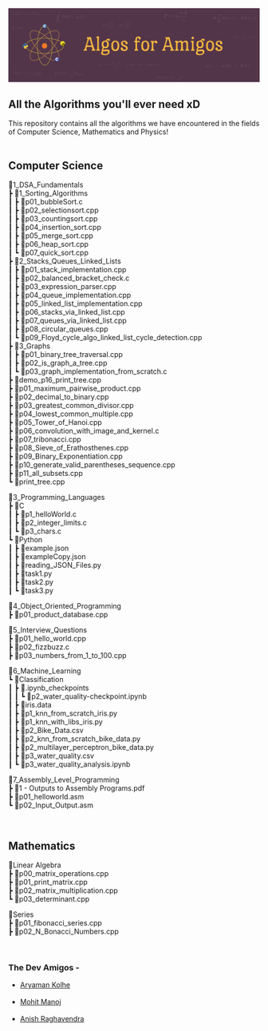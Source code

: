
<!-- ![Amigos_Banner](./math_banner.jpg) -->

<img src="./algos_for_amigos_logo.png" alt="Amigos Banner">

## All the Algorithms you'll ever need xD




This repository contains all the algorithms we have encountered in the fields of Computer Science, Mathematics and Physics!
<br><br>

## Computer Science

 📂1_DSA_Fundamentals<br>
  ┣ 📂1_Sorting_Algorithms<br>
  ┃ ┣ 📜p01_bubbleSort.c<br>
  ┃ ┣ 📜p02_selectionsort.cpp<br>
  ┃ ┣ 📜p03_countingsort.cpp<br>
  ┃ ┣ 📜p04_insertion_sort.cpp<br>
  ┃ ┣ 📜p05_merge_sort.cpp<br>
  ┃ ┣ 📜p06_heap_sort.cpp<br>
  ┃ ┗ 📜p07_quick_sort.cpp<br>
  ┣ 📂2_Stacks_Queues_Linked_Lists<br>
  ┃ ┣ 📜p01_stack_implementation.cpp<br>
  ┃ ┣ 📜p02_balanced_bracket_check.c<br>
  ┃ ┣ 📜p03_expression_parser.cpp<br>
  ┃ ┣ 📜p04_queue_implementation.cpp<br>
  ┃ ┣ 📜p05_linked_list_implementation.cpp<br>
  ┃ ┣ 📜p06_stacks_via_linked_list.cpp<br>
  ┃ ┣ 📜p07_queues_via_linked_list.cpp<br>
  ┃ ┣ 📜p08_circular_queues.cpp<br>
  ┃ ┗ 📜p09_Floyd_cycle_algo_linked_list_cycle_detection.cpp<br>
  ┣ 📂3_Graphs<br>
  ┃ ┣ 📜p01_binary_tree_traversal.cpp<br>
  ┃ ┣ 📜p02_is_graph_a_tree.cpp<br>
  ┃ ┗ 📜p03_graph_implementation_from_scratch.c<br>
  ┣ 📜demo_p16_print_tree.cpp<br>
  ┣ 📜p01_maximum_pairwise_product.cpp<br>
  ┣ 📜p02_decimal_to_binary.cpp<br>
  ┣ 📜p03_greatest_common_divisor.cpp<br>
  ┣ 📜p04_lowest_common_multiple.cpp<br>
  ┣ 📜p05_Tower_of_Hanoi.cpp<br>
  ┣ 📜p06_convolution_with_image_and_kernel.c<br>
  ┣ 📜p07_tribonacci.cpp<br>
  ┣ 📜p08_Sieve_of_Erathosthenes.cpp<br>
  ┣ 📜p09_Binary_Exponentiation.cpp<br>
  ┣ 📜p10_generate_valid_parentheses_sequence.cpp<br>
  ┣ 📜p11_all_subsets.cpp<br>
  ┗ 📜print_tree.cpp<br>

📂3_Programming_Languages<br>
  ┣ 📂C<br>
  ┃ ┣ 📜p1_helloWorld.c<br>
  ┃ ┣ 📜p2_integer_limits.c<br>
  ┃ ┗ 📜p3_chars.c<br>
  ┗ 📂Python<br>
   ┃ ┣ 📜example.json<br>
   ┃ ┣ 📜exampleCopy.json<br>
   ┃ ┣ 📜reading_JSON_Files.py<br>
   ┃ ┣ 📜task1.py<br>
   ┃ ┣ 📜task2.py<br>
   ┃ ┗ 📜task3.py<br>

📂4_Object_Oriented_Programming<br>
   ┣ 📜p01_product_database.cpp<br>

📂5_Interview_Questions<br>
   ┣ 📜p01_hello_world.cpp<br>
   ┣ 📜p02_fizzbuzz.c<br>
   ┣ 📜p03_numbers_from_1_to_100.cpp<br>

📂6_Machine_Learning<br>
   ┗ 📂Classification<br>
   ┃ ┣ 📂.ipynb_checkpoints<br>
   ┃ ┃ ┗ 📜p2_water_quality-checkpoint.ipynb<br>
   ┃ ┣ 📜iris.data<br>
   ┃ ┣ 📜p1_knn_from_scratch_iris.py<br>
   ┃ ┣ 📜p1_knn_with_libs_iris.py<br>
   ┃ ┣ 📜p2_Bike_Data.csv<br>
   ┃ ┣ 📜p2_knn_from_scratch_bike_data.py<br>
   ┃ ┣ 📜p2_multilayer_perceptron_bike_data.py<br>
   ┃ ┣ 📜p3_water_quality.csv<br>
   ┃ ┗ 📜p3_water_quality_analysis.ipynb<br>

📂7_Assembly_Level_Programming<br>
   ┣ 📜1 - Outputs to Assembly Programs.pdf<br>
   ┣ 📜p01_helloworld.asm<br>
   ┗ 📜p02_Input_Output.asm<br>

<br>

## Mathematics

📂Linear Algebra<br>
  ┣ 📜p00_matrix_operations.cpp<br>
  ┣ 📜p01_print_matrix.cpp<br>
  ┣ 📜p02_matrix_multiplication.cpp<br>
  ┗ 📜p03_determinant.cpp<br>

📂Series<br>
  ┣ 📜p01_fibonacci_series.cpp<br>
  ┣ 📜p02_N_Bonacci_Numbers.cpp<br>
 



<br>

### The Dev Amigos -
<ul>
    <li><a href="https://github.com/Chasmiccoder">Aryaman Kolhe</a></li><br>
    <li><a href="https://github.com/lolzone13">Mohit Manoj</a></li><br>
    <li><a href="https://github.com/z404">Anish Raghavendra</a></li><br>
</ul>


<!--
## Physics
Work in Progress..

To Generate the tree, install file-tree-generator extension,
right click on folder, and click on Generate To Tree
-->




<!--
```bash
├── app
│   ├── css
│   │   ├── **/*.css
│   ├── favicon.ico
│   ├── images
│   ├── index.html
│   ├── js
│   │   ├── **/*.js
│   └── partials/template
├── dist (or build)
├── node_modules
├── bower_components (if using bower)
├── test
├── Gruntfile.js/gulpfile.js
├── README.md
├── package.json
├── bower.json (if using bower)
└── .gitignore
```
 ???? -->